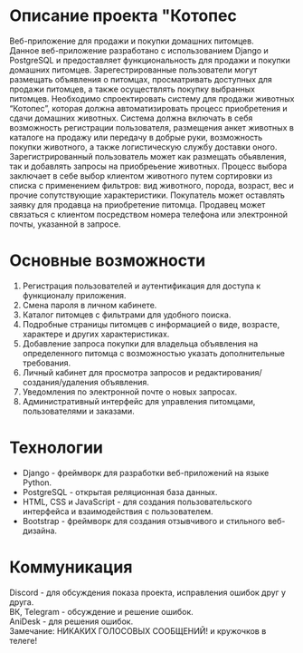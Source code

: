 # Описание проекта "Котопес
Веб-приложение для продажи и покупки домашних питомцев.<br>
Данное веб-приложение разработано с использованием Django и PostgreSQL и предоставляет функциональность для продажи и покупки домашних питомцев. 
Зарегестрированные пользователи могут размещать объявления о питомцах, просматривать доступных для продажи питомцев, а также осуществлять покупку выбранных питомцев.
Необходимо спроектировать систему для продажи животных “Котопес”, которая должна автоматизировать процесс 
приобретения и сдачи домашних животных. Система должна включать в себя возможность регистрации пользователя, 
размещения анкет животных в каталоге на продажу или передачу в добрые руки, возможность покупки животного, а 
также логистическую службу доставки оного. 
Зарегистрированный пользователь может как размещать обьявления, так и добавлять запросы на приобреьение животных. 
Процесс выбора заключает в себе выбор клиентом животного путем сортировки из списка с применением фильтров: 
вид животного, порода, возраст, вес и прочие сопутствующие характеристики. 
Покупатель может оставлять заявку для продавца на приобретение питомца.
Продавец может связаться с клиентом посредством номера телефона или электронной почты, указанной в запросе. 

# Основные возможности
<ol>
  <li>Регистрация пользователей и аутентификация для доступа к функционалу приложения.</li>
  <li>Смена пароля в личном кабинете.</li>
  <li>Каталог питомцев с фильтрами для удобного поиска.</li>
  <li>Подробные страницы питомцев с информацией о виде, возрасте, характере и других характеристиках.</li>
  <li>Добавление запроса покупки для владельца объявления на определенного питомца с возможностью указать дополнительные требования.</li>
  <li>Личный кабинет для просмотра запросов и редактирования/создания/удаления объявления.</li>
  <li>Уведомления по электронной почте о новых запросах.</li>
  <li>Административный интерфейс для управления питомцами, пользователями и заказами.</li>
</ol> 

# Технологии
<ul>
  <li>Django - фреймворк для разработки веб-приложений на языке Python.</li>
  <li>PostgreSQL - открытая реляционная база данных.</li>
  <li>HTML, CSS и JavaScript - для создания пользовательского интерфейса и взаимодействия с пользователем.</li>
  <li>Bootstrap - фреймворк для создания отзывчивого и стильного веб-дизайна.</li>
</ul> 

# Коммуникация
Discord - для обсуждения показа проекта, исправления ошибок друг у друга.<br>
ВК, Telegram - обсуждение и решение ошибок.<br>
AniDesk - для решения ошибок.<br>
Замечание: НИКАКИХ ГОЛОСОВЫХ СООБЩЕНИЙ! и кружочков в телеге!
